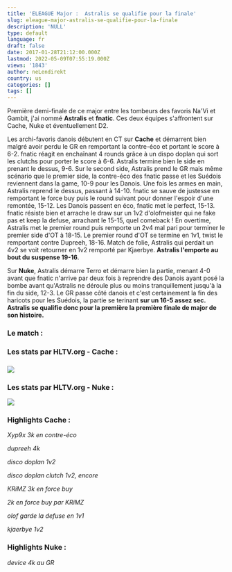 ```yaml
---
title: 'ELEAGUE Major :  Astralis se qualifie pour la finale'
slug: eleague-major-astralis-se-qualifie-pour-la-finale
description: 'NULL'
type: default
language: fr
draft: false
date: 2017-01-28T21:12:00.000Z
lastmod: 2022-05-09T07:55:19.000Z
views: '1843'
author: neLendirekt
country: us
categories: []
tags: []
---
```

Première demi-finale de ce major entre les tombeurs des favoris Na'Vi et Gambit, j'ai nommé **Astralis** et **fnatic**. Ces deux équipes s'affrontent sur Cache, Nuke et éventuellement D2.

Les archi-favoris danois débutent en CT sur **Cache** et démarrent bien malgré avoir perdu le GR en remportant la contre-éco et portant le score à 6-2\. fnatic réagit en enchaînant 4 rounds grâce à un dispo doplan qui sort les clutchs pour porter le score à 6-6\. Astralis termine bien le side en prenant le dessus, 9-6\. Sur le second side, Astralis prend le GR mais même scénario que le premier side, la contre-éco des fnatic passe et les Suédois reviennent dans la game, 10-9 pour les Danois. Une fois les armes en main, Astralis reprend le dessus, passant à 14-10\. fnatic se sauve de justesse en remportant le force buy puis le round suivant pour donner l'espoir d'une remontée, 15-12\. Les Danois passent en éco, fnatic met le perfect, 15-13\. fnatic résiste bien et arrache le draw sur un 1v2 d'olofmeister qui ne fake pas et keep la defuse, arrachant le 15-15, quel comeback ! En overtime, Astralis met le premier round puis remporte un 2v4 mal pari pour terminer le premier side d'OT à 18-15\. Le premier round d'OT se termine en 1v1, twist le remportant contre Dupreeh, 18-16\. Match de folie, Astralis qui perdait un 4v2 se voit retourner en 1v2 remporté par Kjaerbye. **Astralis l'emporte au bout du suspense 19-16**.

Sur **Nuke**, Astralis démarre Terro et démarre bien la partie, menant 4-0 avant que fnatic n'arrive par deux fois à reprendre des Danois ayant posé la bombe avant qu'Astralis ne déroule plus ou moins tranquillement jusqu'à la fin du side, 12-3\. Le GR passe côté danois et c'est certainement la fin des haricots pour les Suédois, la partie se terinant **sur un 16-5 assez sec. Astralis se qualifie donc pour la première la première finale de major de son histoire.**

### Le match : 

### Les stats par HLTV.org - Cache : 

### ![](/storage/images/588cfbf0bc19e_855b211ce8e095498379a590a69e757epng.png)

### Les stats par HLTV.org - Nuke : 

![](/storage/images/588d091e2799e_1f602a74144de6048ad09eeb35267aaapng.png)

### Highlights Cache :

_Xyp9x 3k en contre-éco_  

_dupreeh 4k_  

_disco doplan 1v2_  

_disco doplan clutch 1v2, encore_  

_KRiMZ 3k en force buy_  

_2k en force buy par KRiMZ_  

_olof garde la defuse en 1v1_  

_kjaerbye 1v2_  

### Highlights Nuke :

_device 4k au GR_  
